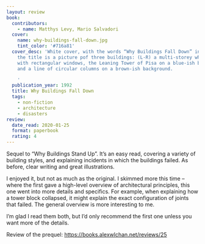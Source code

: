 ```yaml
---
layout: review
book:
  contributors:
    - name: Matthys Levy, Mario Salvadori
  cover:
    name: why-buildings-fall-down.jpg
    tint_color: '#716a81'
  cover_desc: 'White cover, with the words “Why Buildings Fall Down” in blue. Below
    the title is a picture pof three buildings: (L-R) a multi-storey white building
    with rectangular windows, the Leaning Tower of Pisa on a blue-ish background,
    and a line of circular columns on a brown-ish background.

    '
  publication_year: 1992
  title: Why Buildings Fall Down
  tags:
    - non-fiction
    - architecture
    - disasters
review:
  date_read: 2020-01-25
  format: paperbook
  rating: 4
---
```


Sequel to “Why Buildings Stand Up”. It’s an easy read, covering a variety of building styles, and explaining incidents in which the buildings failed. As before, clear writing and great illustrations.

I enjoyed it, but not as much as the original. I skimmed more this time – where the first gave a high-level overview of architectural principles, this one went into more details and specifics. For example, when explaining how a tower block collapsed, it might explain the exact configuration of joints that failed. The general overview is more interesting to me.

I’m glad I read them both, but I’d only recommend the first one unless you want more of the details.

Review of the prequel: <https://books.alexwlchan.net/reviews/25>
